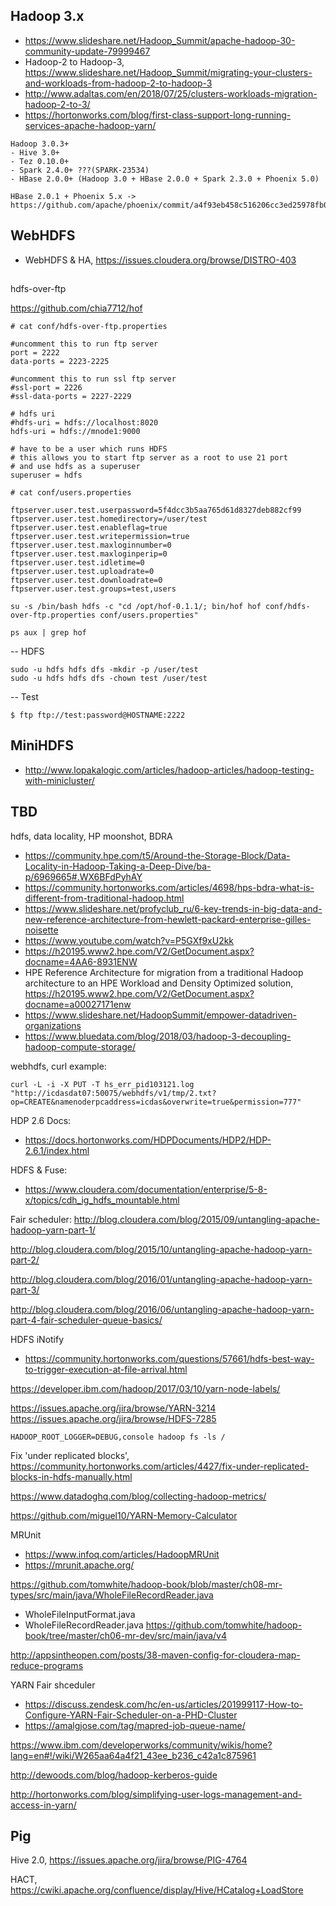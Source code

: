 ## Hadoop 3.x
- https://www.slideshare.net/Hadoop_Summit/apache-hadoop-30-community-update-79999467
- Hadoop-2 to Hadoop-3, https://www.slideshare.net/Hadoop_Summit/migrating-your-clusters-and-workloads-from-hadoop-2-to-hadoop-3
- http://www.adaltas.com/en/2018/07/25/clusters-workloads-migration-hadoop-2-to-3/
- https://hortonworks.com/blog/first-class-support-long-running-services-apache-hadoop-yarn/
```
Hadoop 3.0.3+
- Hive 3.0+
- Tez 0.10.0+
- Spark 2.4.0+ ???(SPARK-23534)
- HBase 2.0.0+ (Hadoop 3.0 + HBase 2.0.0 + Spark 2.3.0 + Phoenix 5.0)

HBase 2.0.1 + Phoenix 5.x -> https://github.com/apache/phoenix/commit/a4f93eb458c516206cc3ed25978fb025d752a2a7
```

## WebHDFS
- WebHDFS & HA, https://issues.cloudera.org/browse/DISTRO-403

##
hdfs-over-ftp

https://github.com/chia7712/hof

```
# cat conf/hdfs-over-ftp.properties 

#uncomment this to run ftp server
port = 2222
data-ports = 2223-2225

#uncomment this to run ssl ftp server
#ssl-port = 2226
#ssl-data-ports = 2227-2229

# hdfs uri
#hdfs-uri = hdfs://localhost:8020
hdfs-uri = hdfs://mnode1:9000

# have to be a user which runs HDFS
# this allows you to start ftp server as a root to use 21 port
# and use hdfs as a superuser
superuser = hdfs

```

```
# cat conf/users.properties 

ftpserver.user.test.userpassword=5f4dcc3b5aa765d61d8327deb882cf99
ftpserver.user.test.homedirectory=/user/test
ftpserver.user.test.enableflag=true
ftpserver.user.test.writepermission=true
ftpserver.user.test.maxloginnumber=0
ftpserver.user.test.maxloginperip=0
ftpserver.user.test.idletime=0
ftpserver.user.test.uploadrate=0
ftpserver.user.test.downloadrate=0
ftpserver.user.test.groups=test,users
```

```
su -s /bin/bash hdfs -c "cd /opt/hof-0.1.1/; bin/hof hof conf/hdfs-over-ftp.properties conf/users.properties"

ps aux | grep hof
````

-- HDFS
```
sudo -u hdfs hdfs dfs -mkdir -p /user/test
sudo -u hdfs hdfs dfs -chown test /user/test
```

-- Test
```
$ ftp ftp://test:password@HOSTNAME:2222
```


## MiniHDFS
* http://www.lopakalogic.com/articles/hadoop-articles/hadoop-testing-with-minicluster/

## TBD

hdfs, data locality, HP moonshot, BDRA
- https://community.hpe.com/t5/Around-the-Storage-Block/Data-Locality-in-Hadoop-Taking-a-Deep-Dive/ba-p/6969665#.WX6BFdPyhAY
- https://community.hortonworks.com/articles/4698/hps-bdra-what-is-different-from-traditional-hadoop.html
- https://www.slideshare.net/profyclub_ru/6-key-trends-in-big-data-and-new-reference-architecture-from-hewlett-packard-enterprise-gilles-noisette
- https://www.youtube.com/watch?v=P5GXf9xU2kk
- https://h20195.www2.hpe.com/V2/GetDocument.aspx?docname=4AA6-8931ENW
- HPE Reference Architecture for migration from a traditional Hadoop architecture to an HPE Workload and Density Optimized solution, https://h20195.www2.hpe.com/V2/GetDocument.aspx?docname=a00027171enw
- https://www.slideshare.net/HadoopSummit/empower-datadriven-organizations
- https://www.bluedata.com/blog/2018/03/hadoop-3-decoupling-hadoop-compute-storage/

webhdfs, curl example:
```
curl -L -i -X PUT -T hs_err_pid103121.log "http://icdasdat07:50075/webhdfs/v1/tmp/2.txt?op=CREATE&namenoderpcaddress=icdas&overwrite=true&permission=777"
````

HDP 2.6 Docs:
- https://docs.hortonworks.com/HDPDocuments/HDP2/HDP-2.6.1/index.html

HDFS & Fuse:
- https://www.cloudera.com/documentation/enterprise/5-8-x/topics/cdh_ig_hdfs_mountable.html

Fair scheduler:
http://blog.cloudera.com/blog/2015/09/untangling-apache-hadoop-yarn-part-1/

http://blog.cloudera.com/blog/2015/10/untangling-apache-hadoop-yarn-part-2/

http://blog.cloudera.com/blog/2016/01/untangling-apache-hadoop-yarn-part-3/

http://blog.cloudera.com/blog/2016/06/untangling-apache-hadoop-yarn-part-4-fair-scheduler-queue-basics/


HDFS iNotify
- https://community.hortonworks.com/questions/57661/hdfs-best-way-to-trigger-execution-at-file-arrival.html

https://developer.ibm.com/hadoop/2017/03/10/yarn-node-labels/

https://issues.apache.org/jira/browse/YARN-3214
https://issues.apache.org/jira/browse/HDFS-7285

```
HADOOP_ROOT_LOGGER=DEBUG,console hadoop fs -ls /
```

Fix 'under replicated blocks', https://community.hortonworks.com/articles/4427/fix-under-replicated-blocks-in-hdfs-manually.html

https://www.datadoghq.com/blog/collecting-hadoop-metrics/

https://github.com/miguel10/YARN-Memory-Calculator

MRUnit
- https://www.infoq.com/articles/HadoopMRUnit
- https://mrunit.apache.org/

https://github.com/tomwhite/hadoop-book/blob/master/ch08-mr-types/src/main/java/WholeFileRecordReader.java
- WholeFileInputFormat.java
- WholeFileRecordReader.java
https://github.com/tomwhite/hadoop-book/tree/master/ch06-mr-dev/src/main/java/v4

http://appsintheopen.com/posts/38-maven-config-for-cloudera-map-reduce-programs

YARN Fair shceduler
- https://discuss.zendesk.com/hc/en-us/articles/201999117-How-to-Configure-YARN-Fair-Scheduler-on-a-PHD-Cluster
- https://amalgjose.com/tag/mapred-job-queue-name/

https://www.ibm.com/developerworks/community/wikis/home?lang=en#!/wiki/W265aa64a4f21_43ee_b236_c42a1c875961

http://dewoods.com/blog/hadoop-kerberos-guide

http://hortonworks.com/blog/simplifying-user-logs-management-and-access-in-yarn/

## Pig
Hive 2.0, https://issues.apache.org/jira/browse/PIG-4764

HACT, https://cwiki.apache.org/confluence/display/Hive/HCatalog+LoadStore